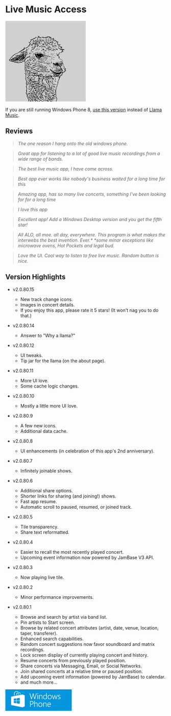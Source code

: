 # Live Music Access

[![Live Music Access](/img/store-lma-legacy-252x252.png#right)][link-store-lma-legacy]

If you are still running Windows Phone 8, [use this version][link-store-lma-legacy] instead of [Llama Music](../llama-music/index.md).

## Reviews

> _The one reason I hang onto the old windows phone._

> _Great app for listening to a lot of good live music recordings from a wide range of bands._

> _The best live music app, I have come across._

> _Best app ever works like nobody's business waited for a long time for this_

> _Amazing app, has so many live concerts, something I've been looking for for a long time_

> _I love this app_

> _Excellent app! Add a Windows Desktop version and you get the fifth star!_

> _All ALO, all moe. all day, everywhere. This program is what makes the interwebs the best invention. Ever.* *some minor exceptions like microwave ovens, Hot Pockets and legal bud._

> _Love the UI. Cool way to listen to free live music. Random button is nice._

## Version Highlights

- v2.0.80.15
  - New track change icons.
  - Images in concert details.
  - If you enjoy this app, please rate it 5 stars! (It won't nag you to do that.)

- v2.0.80.14
  - Answer to "Why a llama?"

- v2.0.80.12
  - UI tweaks.
  - Tip jar for the llama (on the about page).

- v2.0.80.11
  - More UI love.
  - Some cache logic changes.

- v2.0.80.10
  - Mostly a little more UI love.

- v2.0.80.9
  - A few new icons.
  - Additional data cache.

- v2.0.80.8
  - UI enhancements (in celebration of this app's 2nd anniversary).

- v2.0.80.7
  - Infinitely joinable shows.

- v2.0.80.6
  - Additional share options.
  - Shorter links for sharing (and joining!) shows.
  - Fast app resume.
  - Automatic scroll to paused, resumed, or joined track.

- v2.0.80.5
  - Tile transparency.
  - Share text reformatted.

- v2.0.80.4
  - Easier to recall the most recently played concert.
  - Upcoming event information now powered by JamBase V3 API.

- v2.0.80.3
  - Now playing live tile.

- v2.0.80.2
  - Minor performance improvements.

- v2.0.80.1
  - Browse and search by artist via band list.
  - Pin artists to Start screen.
  - Browse by related concert attributes (artist, date, venue, location, taper, transferer).
  - Enhanced search capabilities.
  - Random concert suggestions now favor soundboard and matrix recordings.
  - Lock screen display of currently playing concert and history.
  - Resume concerts from previously played position.
  - Share concerts via Messaging, Email, or Social Networks.
  - Join shared concerts at a relative time or paused position.
  - Add upcoming event information (powered by JamBase) to calendar.
  - and much more...

[![Get it now!](/img/windowsphone_208x67_blu.png)][link-store-lma-legacy]

[link-etree]: https://archive.org/details/etree/
[link-store-lma]: https://www.microsoft.com/store/apps/9WZDNCRDCNJT
[link-store-lma-legacy]: https://www.microsoft.com/store/apps/9WZDNCRDCNJX
